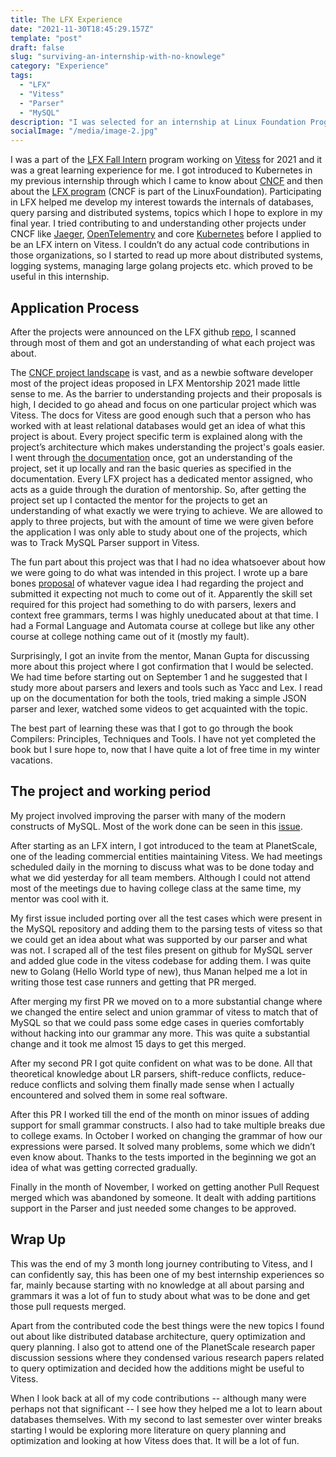 ```yaml
---
title: The LFX Experience
date: "2021-11-30T18:45:29.157Z"
template: "post"
draft: false
slug: "surviving-an-internship-with-no-knowlege"
category: "Experience"
tags:
  - "LFX"
  - "Vitess"
  - "Parser"
  - "MySQL"
description: "I was selected for an internship at Linux Foundation Program to work on Vitess, an open source database clustering solution. After application I realized how little do I know about the internship work"
socialImage: "/media/image-2.jpg"
---
```

I was a part of the [LFX Fall Intern](https://www.cncf.io/blog/2021/08/16/cncf-lfx-projects-are-open-for-fall-2021-apply-by-august-22nd/) program working on [Vitess](https://contribute.cncf.io/contributors/projects/#vitess) for 2021 and it was a great learning experience for me. I got introduced to Kubernetes in my previous internship through which I came to know about [CNCF](https://www.cncf.io) and then about the [LFX program](https://mentorship.lfx.linuxfoundation.org/#projects_all) (CNCF is part of the LinuxFoundation). Participating in LFX helped me develop my interest towards the internals of databases, query parsing and distributed systems, topics which I hope to explore in my final year. I tried contributing to and understanding other projects under CNCF like [Jaeger](https://contribute.cncf.io/contributors/projects/#jaeger), [OpenTelementry](https://contribute.cncf.io/contributors/projects/#opentelemetry) and core [Kubernetes](https://contribute.cncf.io/contributors/projects/#kubernetes) before I applied to be an LFX intern on Vitess. I couldn’t do any actual code contributions in those organizations, so I started to read up more about distributed systems, logging systems, managing large golang projects etc. which proved to be useful in this internship.

## Application Process

After the projects were announced on the LFX github [repo](https://github.com/cncf/mentoring/blob/main/lfx-mentorship/2021/03-Fall/README.md), I scanned through most of them and got an understanding of what each project was about.

The [CNCF project landscape](https://landscape.cncf.io) is vast, and as a newbie software developer most of the project ideas proposed in LFX Mentorship 2021 made little sense to me. As the barrier to understanding projects and their proposals is high, I decided to go ahead and focus on one particular project which was Vitess. The docs for Vitess are good enough such that a person who has worked with at least relational databases would get an idea of what this project is about. Every project specific term is explained along with the project’s architecture which makes understanding the project's goals easier. I went through [the documentation](https://vitess.io/docs/) once, got an understanding of the project, set it up locally and ran the basic queries as specified in the documentation. Every LFX project has a dedicated mentor assigned, who acts as a guide through the duration of mentorship. So, after getting the project set up I contacted the mentor for the projects to get an understanding of what exactly we were trying to achieve. We are allowed to apply to three projects, but with the amount of time we were given before the application I was only able to study about one of the projects, which was to Track MySQL Parser support in Vitess. 

The fun part about this project was that I had no idea whatsoever about how we were going to do what was intended in this project. I wrote up a bare bones [proposal](https://docs.google.com/document/d/1NQQznGXuzYFSQHwHUjgLSbI96D24DSuBWNd10rjGfZY/edit?usp=sharing) of whatever vague idea I had regarding the project and submitted it expecting not much to come out of it. Apparently the skill set required for this project had something to do with parsers, lexers and context free grammars, terms I was highly uneducated about at that time. I had a Formal Language and Automata course at college but like any other course at college nothing came out of it (mostly my fault).

Surprisingly, I got an invite from the mentor, Manan Gupta for discussing more about this project where I got confirmation that I would be selected. We had time before starting out on September 1 and he suggested that I study more about parsers and lexers and tools such as Yacc and Lex. I read up on the documentation for both the tools, tried making a simple JSON parser and lexer, watched some videos to get acquainted with the topic.

 

The best part of learning these was that I got to go through the book Compilers: Principles, Techniques and Tools. I have not yet completed the book but I sure hope to, now that I have quite a lot of free time in my winter vacations. 

## The project and working period

My project involved improving the parser with many of the modern constructs of MySQL. Most of the work done can be seen in this [issue](https://github.com/vitessio/vitess/issues/8604). 

After starting as an LFX intern, I got introduced to the team at PlanetScale, one of the leading commercial entities maintaining Vitess. We had meetings scheduled daily in the morning to discuss what was to be done today and what we did yesterday for all team members. Although I could not attend most of the meetings due to having college class at the same time, my mentor was cool with it. 

My first issue included porting over all the test cases which were present in the MySQL repository and adding them to the parsing tests of vitess so that we could get an idea about what was supported by our parser and what was not. I scraped all of the test files present on github for MySQL server and added glue code in the vitess codebase for adding them. I was quite new to Golang (Hello World type of new), thus Manan helped me a lot in writing those test case runners and getting that PR merged. 

After merging my first PR we moved on to a more substantial change where we changed the entire select and union grammar of vitess to match that of MySQL so that we could pass some edge cases in queries comfortably without hacking into our grammar any more. This was quite a substantial change and it took me almost 15 days to get this merged.

After my second PR I got quite confident on what was to be done. All that theoretical knowledge about LR parsers, shift-reduce conflicts, reduce-reduce conflicts and solving them finally made sense when I actually encountered and solved them in some real software. 

After this PR I worked till the end of the month on minor issues of adding support for small grammar constructs. I also had to take multiple breaks due to college exams. In October I worked on changing the grammar of how our expressions were parsed. It solved many problems, some which we didn’t even know about. Thanks to the tests imported in the beginning we got an idea of what was getting corrected gradually. 

Finally in the month of November, I worked on getting another Pull Request merged which was abandoned by someone. It dealt with adding partitions support in the Parser and just needed some changes to be approved. 

## Wrap Up

This was the end of my 3 month long journey contributing to Vitess, and I can confidently say, this has been one of my best internship experiences so far, mainly because starting with no knowledge at all about parsing and grammars it was a lot of fun to study about what was to be done and get those pull requests merged.


Apart from the contributed code the best things were the new topics I found out about like distributed database architecture, query optimization and query planning. I also got to attend one of the PlanetScale research paper discussion sessions where they condensed various research papers related to query optimization and decided how the additions might be useful to Vitess.

When I look back at all of my  code contributions --  although many were perhaps not that significant -- I see how they helped me a lot to learn about databases themselves. With my second to last semester over winter breaks starting I would be exploring more literature on query planning and optimization and looking at how Vitess does that. It will be a lot of fun.
